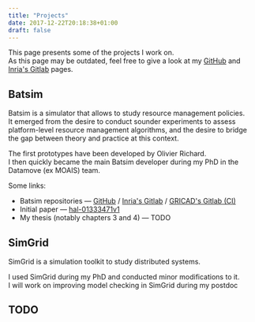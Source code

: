 ```yaml
---
title: "Projects"
date: 2017-12-22T20:18:38+01:00
draft: false
---
```


This page presents some of the projects I work on.  
As this page may be outdated, feel free to give a look at my
[GitHub](https://github.com/mpoquet) and
[Inria's Gitlab](https://gitlab.inria.fr/mpoquet) pages.

## Batsim
Batsim is a simulator that allows to study resource management policies.  
It emerged from the desire to conduct sounder experiments to assess
platform-level resource management algorithms, and the desire to bridge
the gap between theory and practice at this context.

The first prototypes have been developed by Olivier Richard.  
I then quickly became the main Batsim developer during my PhD
in the Datamove (ex MOAIS) team.  

Some links:

- Batsim repositories — [GitHub](https://github.com/oar-team/batsim) /
  [Inria's Gitlab](https://gitlab.inria.fr/batsim/batsim) /
  [GRICAD's Gitlab (CI)](https://gricad-gitlab.univ-grenoble-alpes.fr/batsim/batsim)
- Initial paper — [hal-01333471v1](https://hal.archives-ouvertes.fr/hal-01333471v1)
- My thesis (notably chapters 3 and 4) — TODO

## SimGrid
SimGrid is a simulation toolkit to study distributed systems.

I used SimGrid during my PhD and conducted minor modifications to it.  
I will work on improving model checking in SimGrid during my postdoc

## TODO

